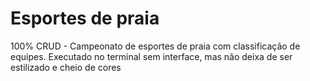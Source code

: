 # Esportes de praia
100% CRUD - Campeonato de esportes de praia com classificação de equipes. Executado no terminal sem interface, mas não deixa de ser estilizado e cheio de cores
